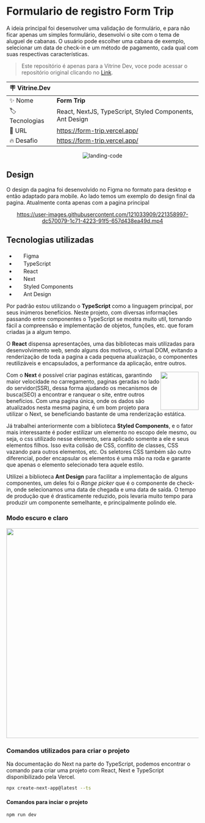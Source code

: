 # Formulario de registro Form Trip

A ideia principal foi desenvolver uma validação de formulário, e para não ficar apenas um simples formulário, desenvolvi o site com o tema de aluguel de cabanas. O usuário pode escolher uma cabana de exemplo, selecionar um data de check-in e um método de pagamento, cada qual com suas respectivas características.

> Este repositório é apenas para a Vitrine Dev, voce pode acessar o repositório original clicando no <a href="https://github.com/juliu-cesar/Form-Trip">Link</a>.

| :placard: Vitrine.Dev |     |
| -------------  | --- |
| :sparkles: Nome        | **Form Trip**
| :label: Tecnologias | React, NextJS, TypeScript, Styled Components, Ant Design
| :rocket: URL         | https://form-trip.vercel.app/
| :fire: Desafio     | https://form-trip.vercel.app/

<div align="center" height="700">
  
![landing-code](https://user-images.githubusercontent.com/121033909/221356861-7b0ebf43-1c8c-48e6-a516-2516f1e45492.png#vitrinedev)
  
</div>

## Design

O design da pagina foi desenvolvido no Figma no formato para desktop e então adaptado para mobile. Ao lado temos um exemplo do design final da pagina. Atualmente conta apenas com a pagina principal

<div align="center">

https://user-images.githubusercontent.com/121033909/221358997-dc570079-1c71-4223-91f5-657d438ea49d.mp4
  
</div>

## Tecnologias utilizadas

<ul list-style="none">
  <li><img src="https://cdn.jsdelivr.net/gh/devicons/devicon/icons/figma/figma-original.svg" height="17"/> Figma</li>
  <li><img src="https://cdn.jsdelivr.net/gh/devicons/devicon/icons/typescript/typescript-original.svg" height="17" /> TypeScript</li>
  <li><img src="https://cdn.jsdelivr.net/gh/devicons/devicon/icons/react/react-original.svg" height="17" /> React</li>
  <li><img src="https://user-images.githubusercontent.com/121033909/218092081-8feb03b4-7444-4018-a550-e704a77bc53f.svg" height="17" /> Next</li>
  <li><img src="https://user-images.githubusercontent.com/121033909/218092677-03759c36-3450-4cdb-be27-24e892913862.png" height="17"/> Styled Components</li>
  <li><img src="https://user-images.githubusercontent.com/121033909/221358245-ca4d0013-8f56-45b4-afd8-c8d6545645e7.svg" height="17"/> Ant Design</li>
</ul>

Por padrão estou utilizando o **TypeScript** como a linguagem principal, por seus inúmeros benefícios. Neste projeto, com diversas informações passando entre componentes o TypeScript se mostra muito util, tornando fácil a compreensão e implementação de objetos, funções, etc. que foram criadas ja a algum tempo.

O **React** dispensa apresentações, uma das bibliotecas mais utilizadas para desenvolvimento web, sendo alguns dos motivos, o virtual DOM, evitando a renderização de toda a pagina a cada pequena atualização, o componentes reutilizáveis e encapsulados, a performance da aplicação, entre outros.

<img src="https://user-images.githubusercontent.com/121033909/218168778-d2d3398e-c95e-40af-b8ed-af150cb9bc16.png" height="100" align="right" />
  
Com o **Next** é possível criar paginas estáticas, garantindo maior velocidade no carregamento, paginas geradas no lado do servidor(SSR), dessa forma ajudando os mecanismos de busca(SEO) a encontrar e ranquear o site, entre outros benefícios. Com uma pagina única, onde os dados são atualizados nesta mesma pagina, é um bom projeto para utilizar o Next, se beneficiando bastante de uma renderização estática.

Já trabalhei anteriormente com a biblioteca **Styled Components**, e o fator mais interessante é poder estilizar um elemento no escopo dele mesmo, ou seja, o css utilizado nesse elemento, sera aplicado somente a ele e seus elementos filhos. Isso evita colisão de CSS, conflito de classes, CSS vazando para outros elementos, etc. Os seletores CSS também são outro diferencial, poder encapsular os elementos é uma mão na roda e garante que apenas o elemento selecionado tera aquele estilo.

Utilizei a biblioteca **Ant Design** para facilitar a implementação de alguns componentes, um deles foi o *Range picker* que é o componente de check-in, onde selecionamos uma data de chegada e uma data de saída. O tempo de produção que é drasticamente reduzido, pois levaria muito tempo para produzir um componente semelhante, e principalmente polindo ele.

### Modo escuro e claro

<div align="center">

<img src="https://user-images.githubusercontent.com/121033909/221359079-e730b149-54d8-4281-acf7-7aa5b157a85e.png" height="550"/>

</div>

### Comandos utilizados para criar o projeto

Na documentação do Next na parte do TypeScript, podemos encontrar o comando para criar uma projeto com React, Next e TypeScript disponibilizado pela Vercel.

```bash
npx create-next-app@latest --ts
```

#### Comandos para inciar o projeto

```bash
npm run dev
```
